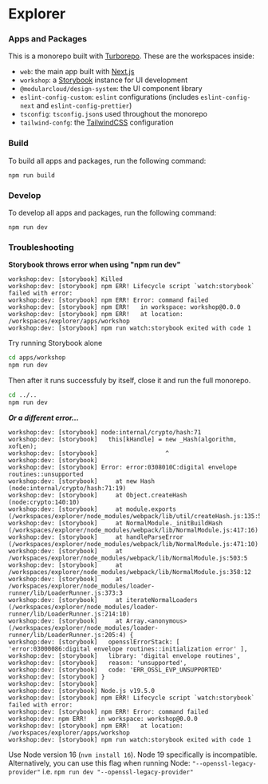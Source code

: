 # Explorer

### Apps and Packages
This is a monorepo built with [Turborepo](https://turbo.build/repo). These are the workspaces inside:
- `web`: the main app built with [Next.js](https://nextjs.org/)
- `workshop`: a [Storybook](https://storybook.js.org) instance for UI development
- `@modularcloud/design-system`: the UI component library
- `eslint-config-custom`: `eslint` configurations (includes `eslint-config-next` and `eslint-config-prettier`)
- `tsconfig`: `tsconfig.json`s used throughout the monorepo
- `tailwind-confg`: the [TailwindCSS](https://tailwindcss.com) configuration

### Build

To build all apps and packages, run the following command:

```
npm run build
```

### Develop

To develop all apps and packages, run the following command:

```
npm run dev
```

### Troubleshooting
**Storybook throws error when using "npm run dev"**
```
workshop:dev: [storybook] Killed
workshop:dev: [storybook] npm ERR! Lifecycle script `watch:storybook` failed with error: 
workshop:dev: [storybook] npm ERR! Error: command failed 
workshop:dev: [storybook] npm ERR!   in workspace: workshop@0.0.0 
workshop:dev: [storybook] npm ERR!   at location: /workspaces/explorer/apps/workshop 
workshop:dev: [storybook] npm run watch:storybook exited with code 1
```
Try running Storybook alone
```bash
cd apps/workshop
npm run dev
```
Then after it runs successfuly by itself, close it and run the full monorepo.
```bash
cd ../..
npm run dev
```
***Or a different error...***
```
workshop:dev: [storybook] node:internal/crypto/hash:71
workshop:dev: [storybook]   this[kHandle] = new _Hash(algorithm, xofLen);
workshop:dev: [storybook]                   ^
workshop:dev: [storybook] 
workshop:dev: [storybook] Error: error:0308010C:digital envelope routines::unsupported
workshop:dev: [storybook]     at new Hash (node:internal/crypto/hash:71:19)
workshop:dev: [storybook]     at Object.createHash (node:crypto:140:10)
workshop:dev: [storybook]     at module.exports (/workspaces/explorer/node_modules/webpack/lib/util/createHash.js:135:53)
workshop:dev: [storybook]     at NormalModule._initBuildHash (/workspaces/explorer/node_modules/webpack/lib/NormalModule.js:417:16)
workshop:dev: [storybook]     at handleParseError (/workspaces/explorer/node_modules/webpack/lib/NormalModule.js:471:10)
workshop:dev: [storybook]     at /workspaces/explorer/node_modules/webpack/lib/NormalModule.js:503:5
workshop:dev: [storybook]     at /workspaces/explorer/node_modules/webpack/lib/NormalModule.js:358:12
workshop:dev: [storybook]     at /workspaces/explorer/node_modules/loader-runner/lib/LoaderRunner.js:373:3
workshop:dev: [storybook]     at iterateNormalLoaders (/workspaces/explorer/node_modules/loader-runner/lib/LoaderRunner.js:214:10)
workshop:dev: [storybook]     at Array.<anonymous> (/workspaces/explorer/node_modules/loader-runner/lib/LoaderRunner.js:205:4) {
workshop:dev: [storybook]   opensslErrorStack: [ 'error:03000086:digital envelope routines::initialization error' ],
workshop:dev: [storybook]   library: 'digital envelope routines',
workshop:dev: [storybook]   reason: 'unsupported',
workshop:dev: [storybook]   code: 'ERR_OSSL_EVP_UNSUPPORTED'
workshop:dev: [storybook] }
workshop:dev: [storybook] 
workshop:dev: [storybook] Node.js v19.5.0
workshop:dev: [storybook] npm ERR! Lifecycle script `watch:storybook` failed with error: 
workshop:dev: [storybook] npm ERR! Error: command failed 
workshop:dev: npm ERR!   in workspace: workshop@0.0.0 
workshop:dev: [storybook] npm ERR!   at location: /workspaces/explorer/apps/workshop 
workshop:dev: [storybook] npm run watch:storybook exited with code 1
```
Use Node version 16 (`nvm install 16`). Node 19 specifically is incompatible. Alternatively, you can use this flag when running Node: `"--openssl-legacy-provider"` i.e. `npm run dev "--openssl-legacy-provider"`